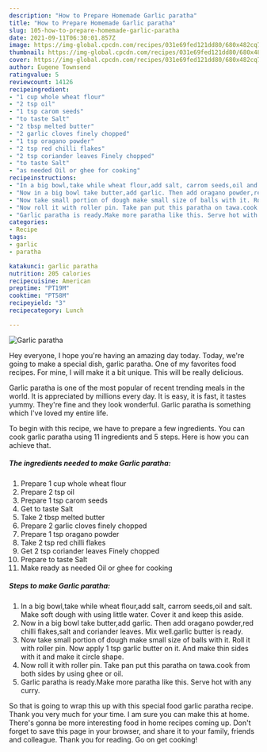```yaml
---
description: "How to Prepare Homemade Garlic paratha"
title: "How to Prepare Homemade Garlic paratha"
slug: 105-how-to-prepare-homemade-garlic-paratha
date: 2021-09-11T06:30:01.857Z
image: https://img-global.cpcdn.com/recipes/031e69fed121dd80/680x482cq70/garlic-paratha-recipe-main-photo.jpg
thumbnail: https://img-global.cpcdn.com/recipes/031e69fed121dd80/680x482cq70/garlic-paratha-recipe-main-photo.jpg
cover: https://img-global.cpcdn.com/recipes/031e69fed121dd80/680x482cq70/garlic-paratha-recipe-main-photo.jpg
author: Eugene Townsend
ratingvalue: 5
reviewcount: 14126
recipeingredient:
- "1 cup whole wheat flour"
- "2 tsp oil"
- "1 tsp carom seeds"
- "to taste Salt"
- "2 tbsp melted butter"
- "2 garlic cloves finely chopped"
- "1 tsp oragano powder"
- "2 tsp red chilli flakes"
- "2 tsp coriander leaves Finely chopped"
- "to taste Salt"
- "as needed Oil or ghee for cooking"
recipeinstructions:
- "In a big bowl,take while wheat flour,add salt, carrom seeds,oil and salt. Make soft dough with using little water. Cover it and keep this aside."
- "Now in a big bowl take butter,add garlic. Then add oragano powder,red chilli flakes,salt and coriander leaves. Mix well.garlic butter is ready."
- "Now take small portion of dough make small size of balls with it. Roll it with roller pin. Now apply 1 tsp garlic butter on it. And make thin sides with it and make it circle shape."
- "Now roll it with roller pin. Take pan put this paratha on tawa.cook from both sides by using ghee or oil."
- "Garlic paratha is ready.Make more paratha like this. Serve hot with any curry."
categories:
- Recipe
tags:
- garlic
- paratha

katakunci: garlic paratha 
nutrition: 205 calories
recipecuisine: American
preptime: "PT19M"
cooktime: "PT58M"
recipeyield: "3"
recipecategory: Lunch

---
```



![Garlic paratha](https://img-global.cpcdn.com/recipes/031e69fed121dd80/680x482cq70/garlic-paratha-recipe-main-photo.jpg)

Hey everyone, I hope you're having an amazing day today. Today, we're going to make a special dish, garlic paratha. One of my favorites food recipes. For mine, I will make it a bit unique. This will be really delicious.



Garlic paratha is one of the most popular of recent trending meals in the world. It is appreciated by millions every day. It is easy, it is fast, it tastes yummy. They're fine and they look wonderful. Garlic paratha is something which I've loved my entire life.


To begin with this recipe, we have to prepare a few ingredients. You can cook garlic paratha using 11 ingredients and 5 steps. Here is how you can achieve that.

<!--inarticleads1-->

##### The ingredients needed to make Garlic paratha:

1. Prepare 1 cup whole wheat flour
1. Prepare 2 tsp oil
1. Prepare 1 tsp carom seeds
1. Get to taste Salt
1. Take 2 tbsp melted butter
1. Prepare 2 garlic cloves finely chopped
1. Prepare 1 tsp oragano powder
1. Take 2 tsp red chilli flakes
1. Get 2 tsp coriander leaves Finely chopped
1. Prepare to taste Salt
1. Make ready as needed Oil or ghee for cooking




<!--inarticleads2-->

##### Steps to make Garlic paratha:

1. In a big bowl,take while wheat flour,add salt, carrom seeds,oil and salt. Make soft dough with using little water. Cover it and keep this aside.
1. Now in a big bowl take butter,add garlic. Then add oragano powder,red chilli flakes,salt and coriander leaves. Mix well.garlic butter is ready.
1. Now take small portion of dough make small size of balls with it. Roll it with roller pin. Now apply 1 tsp garlic butter on it. And make thin sides with it and make it circle shape.
1. Now roll it with roller pin. Take pan put this paratha on tawa.cook from both sides by using ghee or oil.
1. Garlic paratha is ready.Make more paratha like this. Serve hot with any curry.




So that is going to wrap this up with this special food garlic paratha recipe. Thank you very much for your time. I am sure you can make this at home. There's gonna be more interesting food in home recipes coming up. Don't forget to save this page in your browser, and share it to your family, friends and colleague. Thank you for reading. Go on get cooking!
